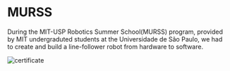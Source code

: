 # MURSS
During the MIT-USP Robotics Summer School(MURSS) program, provided by MIT undergraduted students at the Universidade de São Paulo, we had to create and build a line-follower robot from hardware to software.


![certificate](https://user-images.githubusercontent.com/62116654/123111726-82de3580-d413-11eb-8bdd-80952d6610e4.png)
